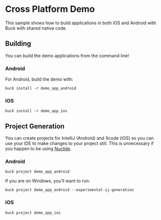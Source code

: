 # Cross Platform Demo

This sample shows how to build applications in both iOS and Android
with Buck with shared native code.

## Building

You can build the demo applications from the command line!

### Android

For Android, build the demo with:

    buck install -r demo_app_android

### iOS

    buck install -r demo_app_ios

## Project Generation

You can create projects for IntelliJ (Android) and Xcode (iOS) so you
can use your IDE to make changes to your project still.  This is
unnecessary if you happen to be using [Nuclide](http://nuclide.io/).

### Android

    buck project demo_app_android

If you are on Windows, you'll want to run:

    buck project demo_app_android --experimental-ij-generation

### iOS

    buck project demo_app_ios
